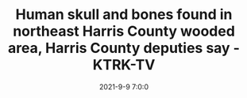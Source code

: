 ---
"title": "Human skull and bones found in northeast Harris County wooded area, Harris County deputies say - KTRK-TV"
"date": "2021-9-9 7:0:0"
"feed_name": "GOOGLENEWSINDUSTRIAL"
"feed_website": "https://news.google.com/search?q=industrial%2Bincident&hl=en-US&gl=US&ceid=US:en"
"feed_rss": "https://news.google.com/rss/search?q=industrial%2Bincident&hl=en-US&gl=US&ceid=US:en"
"link": "https://abc13.com/harris-county-human-skull-bones-found-contractors-find-crime-scene-investigation/11009075/"
"file": "_posts/2021-1-1-c3c49f5e574a4b3c14fb69fc4cb0501cbd1b1f34.md"
"accident": "0"
"drilling": "0"
"dead": "0"
"injured": "0"
---